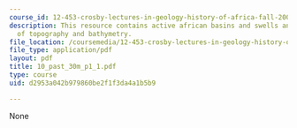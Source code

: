 ```yaml
---
course_id: 12-453-crosby-lectures-in-geology-history-of-africa-fall-2005
description: This resource contains active african basins and swells and world map
  of topography and bathymetry.
file_location: /coursemedia/12-453-crosby-lectures-in-geology-history-of-africa-fall-2005/d2953a042b979860be2f1f3da4a1b5b9_10_past_30m_p1_1.pdf
file_type: application/pdf
layout: pdf
title: 10_past_30m_p1_1.pdf
type: course
uid: d2953a042b979860be2f1f3da4a1b5b9

---
```

None
